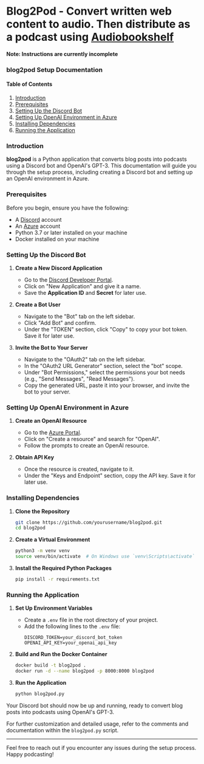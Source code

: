 # Blog2Pod - Convert written web content to audio. Then distribute as a podcast using [Audiobookshelf](https://github.com/advplyr/audiobookshelf)

**Note: Instructions are currently incomplete**

### blog2pod Setup Documentation

#### Table of Contents
1. [Introduction](#introduction)
2. [Prerequisites](#prerequisites)
3. [Setting Up the Discord Bot](#setting-up-the-discord-bot)
4. [Setting Up OpenAI Environment in Azure](#setting-up-openai-environment-in-azure)
5. [Installing Dependencies](#installing-dependencies)
6. [Running the Application](#running-the-application)

### Introduction

**blog2pod** is a Python application that converts blog posts into podcasts using a Discord bot and OpenAI's GPT-3. This documentation will guide you through the setup process, including creating a Discord bot and setting up an OpenAI environment in Azure.

### Prerequisites

Before you begin, ensure you have the following:

- A [Discord](https://discord.com/) account
- An [Azure](https://azure.microsoft.com/) account
- Python 3.7 or later installed on your machine
- Docker installed on your machine

### Setting Up the Discord Bot

1. **Create a New Discord Application**
   - Go to the [Discord Developer Portal](https://discord.com/developers/applications).
   - Click on "New Application" and give it a name.
   - Save the **Application ID** and **Secret** for later use.

2. **Create a Bot User**
   - Navigate to the "Bot" tab on the left sidebar.
   - Click "Add Bot" and confirm.
   - Under the "TOKEN" section, click "Copy" to copy your bot token. Save it for later use.

3. **Invite the Bot to Your Server**
   - Navigate to the "OAuth2" tab on the left sidebar.
   - In the "OAuth2 URL Generator" section, select the "bot" scope.
   - Under "Bot Permissions," select the permissions your bot needs (e.g., "Send Messages", "Read Messages").
   - Copy the generated URL, paste it into your browser, and invite the bot to your server.

### Setting Up OpenAI Environment in Azure

1. **Create an OpenAI Resource**
   - Go to the [Azure Portal](https://portal.azure.com/).
   - Click on "Create a resource" and search for "OpenAI".
   - Follow the prompts to create an OpenAI resource.

2. **Obtain API Key**
   - Once the resource is created, navigate to it.
   - Under the "Keys and Endpoint" section, copy the API key. Save it for later use.

### Installing Dependencies

1. **Clone the Repository**
   ```sh
   git clone https://github.com/yourusername/blog2pod.git
   cd blog2pod
   ```

2. **Create a Virtual Environment**
   ```sh
   python3 -m venv venv
   source venv/bin/activate  # On Windows use `venv\Scripts\activate`
   ```

3. **Install the Required Python Packages**
   ```sh
   pip install -r requirements.txt
   ```

### Running the Application

1. **Set Up Environment Variables**
   - Create a `.env` file in the root directory of your project.
   - Add the following lines to the `.env` file:
     ```plaintext
     DISCORD_TOKEN=your_discord_bot_token
     OPENAI_API_KEY=your_openai_api_key
     ```

2. **Build and Run the Docker Container**
   ```sh
   docker build -t blog2pod .
   docker run -d --name blog2pod -p 8000:8000 blog2pod
   ```

3. **Run the Application**
   ```sh
   python blog2pod.py
   ```

Your Discord bot should now be up and running, ready to convert blog posts into podcasts using OpenAI's GPT-3.

For further customization and detailed usage, refer to the comments and documentation within the `blog2pod.py` script.

---

Feel free to reach out if you encounter any issues during the setup process. Happy podcasting!

